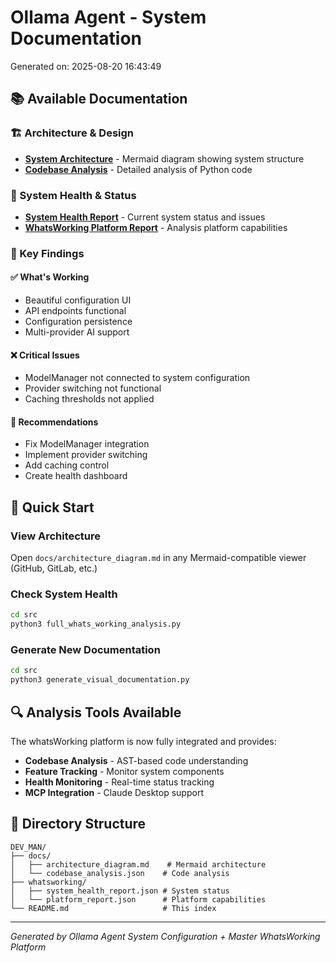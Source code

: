 # Ollama Agent - System Documentation

Generated on: 2025-08-20 16:43:49

## 📚 Available Documentation

### 🏗️ Architecture & Design
- **[System Architecture](docs/architecture_diagram.md)** - Mermaid diagram showing system structure
- **[Codebase Analysis](docs/codebase_analysis.json)** - Detailed analysis of Python code

### 🏥 System Health & Status
- **[System Health Report](whatsworking/system_health_report.json)** - Current system status and issues
- **[WhatsWorking Platform Report](whatsworking/platform_report.json)** - Analysis platform capabilities

### 🎯 Key Findings

#### ✅ What's Working
- Beautiful configuration UI
- API endpoints functional
- Configuration persistence
- Multi-provider AI support

#### ❌ Critical Issues
- ModelManager not connected to system configuration
- Provider switching not functional
- Caching thresholds not applied

#### 🔧 Recommendations
- Fix ModelManager integration
- Implement provider switching
- Add caching control
- Create health dashboard

## 🚀 Quick Start

### View Architecture
Open `docs/architecture_diagram.md` in any Mermaid-compatible viewer (GitHub, GitLab, etc.)

### Check System Health
```bash
cd src
python3 full_whats_working_analysis.py
```

### Generate New Documentation
```bash
cd src
python3 generate_visual_documentation.py
```

## 🔍 Analysis Tools Available

The whatsWorking platform is now fully integrated and provides:
- **Codebase Analysis** - AST-based code understanding
- **Feature Tracking** - Monitor system components
- **Health Monitoring** - Real-time status tracking
- **MCP Integration** - Claude Desktop support

## 📁 Directory Structure

```
DEV_MAN/
├── docs/
│   ├── architecture_diagram.md    # Mermaid architecture
│   └── codebase_analysis.json    # Code analysis
├── whatsworking/
│   ├── system_health_report.json # System status
│   └── platform_report.json      # Platform capabilities
└── README.md                     # This index
```

---
*Generated by Ollama Agent System Configuration + Master WhatsWorking Platform*
